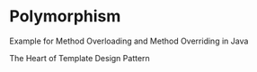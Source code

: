 # Polymorphism

Example for Method Overloading and Method Overriding in Java

The Heart of Template Design Pattern